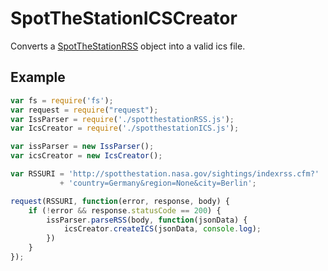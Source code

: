 # SpotTheStationICSCreator
Converts a [SpotTheStationRSS](github.com/colw/SpotTheStationRSSParser) object into a valid ics file.

## Example
```Javascript
var fs = require('fs');
var request = require("request");
var IssParser = require('./spotthestationRSS.js');
var IcsCreator = require('./spotthestationICS.js');

var issParser = new IssParser();
var icsCreator = new IcsCreator();

var RSSURI = 'http://spotthestation.nasa.gov/sightings/indexrss.cfm?'
		   + 'country=Germany&region=None&city=Berlin';

request(RSSURI, function(error, response, body) {
    if (!error && response.statusCode == 200) {
        issParser.parseRSS(body, function(jsonData) {
        	icsCreator.createICS(jsonData, console.log);
        })
    }
});
```
